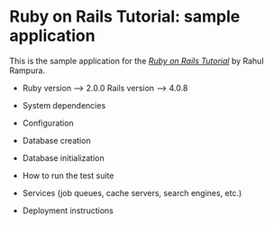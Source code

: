 # Ruby on Rails Tutorial: sample application

This is the sample application for
the [*Ruby on Rails Tutorial*](http://railstutorial.org/)
by Rahul Rampura.

* Ruby version --> 2.0.0  Rails version --> 4.0.8

* System dependencies 

* Configuration

* Database creation

* Database initialization

* How to run the test suite

* Services (job queues, cache servers, search engines, etc.)

* Deployment instructions

